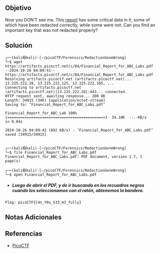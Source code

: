 ## Objetivo
Now you DON’T see me. This [report](https://artifacts.picoctf.net/c/84/Financial_Report_for_ABC_Labs.pdf) has some critical data in it, some of which have been redacted correctly, while some were not. Can you find an important key that was not redacted properly?
## Solución
```
┌──(kali㉿kali)-[~/picoCTF/Forensics/RedactionGoneWrong]
└─$ wget https://artifacts.picoctf.net/c/84/Financial_Report_for_ABC_Labs.pdf                             
--2024-10-26 04:09:41--  https://artifacts.picoctf.net/c/84/Financial_Report_for_ABC_Labs.pdf
Resolving artifacts.picoctf.net (artifacts.picoctf.net)... 13.225.222.28, 13.225.222.125, 13.225.222.105, ...
Connecting to artifacts.picoctf.net (artifacts.picoctf.net)|13.225.222.28|:443... connected.
HTTP request sent, awaiting response... 200 OK
Length: 34915 (34K) [application/octet-stream]
Saving to: ‘Financial_Report_for_ABC_Labs.pdf’

Financial_Report_for_ABC_Lab 100%[============================================>]  34.10K  --.-KB/s    in 0.04s   

2024-10-26 04:09:42 (892 KB/s) - ‘Financial_Report_for_ABC_Labs.pdf’ saved [34915/34915]

                                                                                                                  
┌──(kali㉿kali)-[~/picoCTF/Forensics/RedactionGoneWrong]
└─$ file Financial_Report_for_ABC_Labs.pdf
Financial_Report_for_ABC_Labs.pdf: PDF document, version 1.7, 1 page(s)
                                                                                                                  
┌──(kali㉿kali)-[~/picoCTF/Forensics/RedactionGoneWrong]
└─$ open Financial_Report_for_ABC_Labs.pdf
```

- ##### Luego de abrir el PDF, y de ir buscando en los recuadros negros cuando los seleccionamos con el ratón, obtenemos la bandera.
```
Flag: picoCTF{C4n_Y0u_S33_m3_fully}
```
## Notas Adicionales
## Referencias
- [PicoCTF](https://play.picoctf.org)